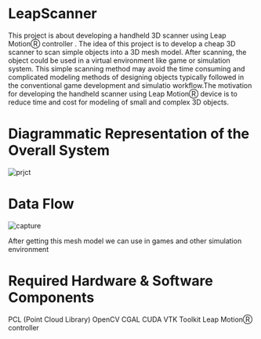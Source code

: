 # LeapScanner
This project is about developing a handheld 3D scanner using Leap MotionⓇ  controller . The idea of this project is to develop a cheap 3D scanner to scan simple objects into a 3D mesh model. After scanning, the object could be used in a virtual environment like game or simulation system. This simple scanning method may avoid the time consuming and complicated modeling methods of designing objects typically followed in the conventional game development and simulatio workflow.The motivation for developing the handheld scanner using Leap MotionⓇ device is to reduce time and cost for modeling of small and complex 3D objects.
# Diagrammatic Representation of the Overall System
![prjct](https://cloud.githubusercontent.com/assets/10797726/17104468/73b6384e-529c-11e6-8f8c-c0395500df7e.PNG)
# Data Flow
![capture](https://cloud.githubusercontent.com/assets/10797726/17104708/7e729fd8-529d-11e6-98ef-81607098cf50.PNG)

After getting this mesh model we can use in games and other simulation environment

# Required Hardware & Software Components
PCL (Point Cloud Library)
OpenCV
CGAL
CUDA
VTK Toolkit
Leap MotionⓇ controller 

